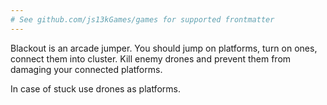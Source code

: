 ```yaml
---
# See github.com/js13kGames/games for supported frontmatter
---
```

Blackout is an arcade jumper. You should jump on platforms, turn on ones, connect them into cluster. Kill enemy drones and prevent them from damaging your connected platforms.

In case of stuck use drones as platforms.